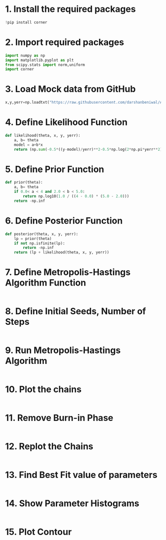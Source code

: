 # 1. Install the required packages

```python
!pip install corner
```
# 2. Import required packages

```python
import numpy as np
import matplotlib.pyplot as plt
from scipy.stats import norm,uniform
import corner
```
# 3. Load Mock data from GitHub

```python
x,y,yerr=np.loadtxt("https://raw.githubusercontent.com/darshanbeniwal/Astrophy_Py_STACUP_BDU_CUTN_IUCAA_2023/main/Text_files_Datasets/mock_data_1.txt",unpack=True)
```
# 4. Define Likelihood Function

```python
def likelihood(theta, x, y, yerr):
    a, b= theta
    model = a+b*x
    return (np.sum(-0.5*((y-model)/yerr)**2-0.5*np.log(2*np.pi*yerr**2)))
```
# 5. Define Prior Function

```python
def prior(theta):
    a, b= theta
    if 0.0< a < 4 and 2.0 < b < 5.0:
        return np.log10(1.0 / ((4 - 0.0) * (5.0 - 2.0)))
    return -np.inf
```
# 6. Define Posterior Function

```python
def posterior(theta, x, y, yerr):
    lp = prior(theta)
    if not np.isfinite(lp):
        return -np.inf
    return (lp + likelihood(theta, x, y, yerr))
```
# 7. Define Metropolis-Hastings Algorithm Function

```python

```
# 8. Define Initial Seeds, Number of Steps

```python

```
# 9. Run Metropolis-Hastings Algorithm

```python

```
# 10. Plot the chains

```python

```
# 11. Remove Burn-in Phase

```python

```
# 12. Replot the Chains

```python

```
# 13. Find Best Fit value of parameters

```python

```
# 14. Show Parameter Histograms

```python

```
# 15. Plot Contour

```python

```
